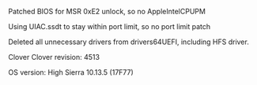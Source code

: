 Patched BIOS for MSR 0xE2 unlock, so no AppleIntelCPUPM

Using UIAC.ssdt to stay within port limit, so no port limit patch

Deleted all unnecessary drivers from drivers64UEFI, including HFS driver. 

Clover Clover revision: 4513

OS version: High Sierra 10.13.5 (17F77)
